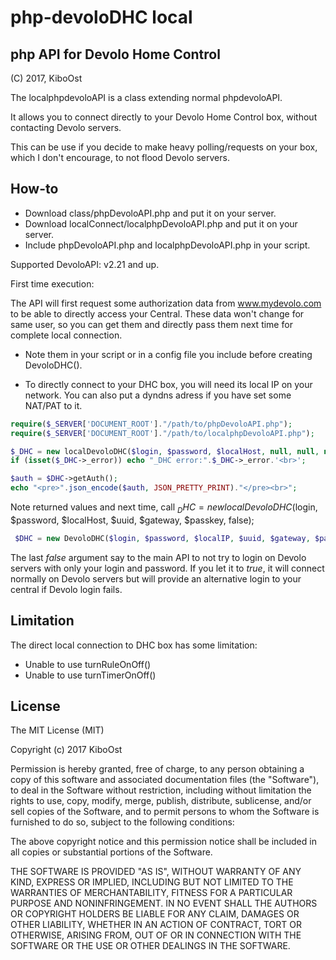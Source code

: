 # php-devoloDHC local

## php API for Devolo Home Control
(C) 2017, KiboOst

The localphpdevoloAPI is a class extending normal phpdevoloAPI.

It allows you to connect directly to your Devolo Home Control box, without contacting Devolo servers.

This can be use if you decide to make heavy polling/requests on your box, which I don't encourage, to not flood Devolo servers.


## How-to
- Download class/phpDevoloAPI.php and put it on your server.
- Download localConnect/localphpDevoloAPI.php and put it on your server.
- Include phpDevoloAPI.php and localphpDevoloAPI.php in your script.

Supported DevoloAPI: v2.21 and up.

First time execution:

The API will first request some authorization data from www.mydevolo.com to be able to directly access your Central.
These data won't change for same user, so you can get them and directly pass them next time for complete local connection.

- Note them in your script or in a config file you include before creating DevoloDHC().

- To directly connect to your DHC box, you will need its local IP on your network. You can also put a dyndns adress if you have set some NAT/PAT to it.

```php
require($_SERVER['DOCUMENT_ROOT']."/path/to/phpDevoloAPI.php");
require($_SERVER['DOCUMENT_ROOT']."/path/to/localphpDevoloAPI.php");

$_DHC = new localDevoloDHC($login, $password, $localHost, null, null, null, false);
if (isset($_DHC->_error)) echo "_DHC error:".$_DHC->_error.'<br>';

$auth = $DHC->getAuth();
echo "<pre>".json_encode($auth, JSON_PRETTY_PRINT)."</pre><br>";
```

Note returned values and next time, call $_DHC = new localDevoloDHC($login, $password, $localHost, $uuid, $gateway, $passkey, false);

```php
 $DHC = new DevoloDHC($login, $password, $localIP, $uuid, $gateway, $passkey, false);
 ```

The last *false* argument say to the main API to not try to login on Devolo servers with only your login and password. If you let it to *true*, it will connect normally on Devolo servers but will provide an alternative login to your central if Devolo login fails.

## Limitation

The direct local connection to DHC box has some limitation:

- Unable to use turnRuleOnOff()
- Unable to use turnTimerOnOff()

## License

The MIT License (MIT)

Copyright (c) 2017 KiboOst

Permission is hereby granted, free of charge, to any person obtaining a copy
of this software and associated documentation files (the "Software"), to deal
in the Software without restriction, including without limitation the rights
to use, copy, modify, merge, publish, distribute, sublicense, and/or sell
copies of the Software, and to permit persons to whom the Software is
furnished to do so, subject to the following conditions:

The above copyright notice and this permission notice shall be included in all
copies or substantial portions of the Software.

THE SOFTWARE IS PROVIDED "AS IS", WITHOUT WARRANTY OF ANY KIND, EXPRESS OR
IMPLIED, INCLUDING BUT NOT LIMITED TO THE WARRANTIES OF MERCHANTABILITY,
FITNESS FOR A PARTICULAR PURPOSE AND NONINFRINGEMENT. IN NO EVENT SHALL THE
AUTHORS OR COPYRIGHT HOLDERS BE LIABLE FOR ANY CLAIM, DAMAGES OR OTHER
LIABILITY, WHETHER IN AN ACTION OF CONTRACT, TORT OR OTHERWISE, ARISING FROM,
OUT OF OR IN CONNECTION WITH THE SOFTWARE OR THE USE OR OTHER DEALINGS IN THE
SOFTWARE.
